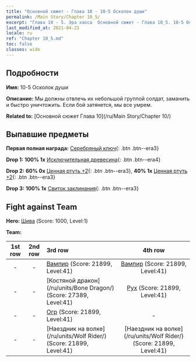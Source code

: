 ```yaml
---
title: "Основной сюжет - Глава 10 - 10-5 Осколок души"
permalink: /Main Story/Chapter 10_5/
excerpt: "Глава 10 - 5. Эра хаоса  Основной сюжет - Глава 10_5. 10-5 Осколок души"
last_modified_at: 2021-04-23
locale: ru
ref: "Chapter 10_5.md"
toc: false
classes: wide
---
```


## Подробности

 **Имя:** 10-5 Осколок души

 **Описание:** Мы должны отвлечь их небольшой группой солдат, заманить и быстро уничтожить. Если бой затянется, мы все умрем.

 **Related to:** [Основной сюжет Глава 10](/ru/Main Story/Chapter 10/)

## Выпавшие предметы

 **Первая полная награда:** [Серебряный ключ](/ItemsRU/con_693/){: .btn .btn--era3}

 **Drop 1:** **100% 1x** [Исключительная древесина](/ItemsRU/mat_34/){: .btn .btn--era4}

 **Drop 2:** **60% 0x** [Ценная ртуть +2](/ItemsRU/mat_28/){: .btn .btn--era3}, **40% 1x** [Ценная ртуть +2](/ItemsRU/mat_28/){: .btn .btn--era3}

 **Drop 3:** **100% 1x** [Свиток заклинания](/ItemsRU/con_694/){: .btn .btn--era3}


## Fight against Team
 **Hero:** [Шива](/ru/heroes/Shiva/) (Score: 1000, Level:1)

 **Team:**


  | 1st row | 2nd row | 3rd row | 4th row |
  |:----:|:----:|:----|:----:|
  | - | - | [Вампир](/ru/units/Vampire/) (Score: 21899, Level:41)  | [Вампир](/ru/units/Vampire/) (Score: 21899, Level:41)  |
  | - | - | [Костяной дракон](/ru/units/Bone Dragon/) (Score: 27389, Level:41)  | [Рух](/ru/units/Roc/) (Score: 21899, Level:41)  |
  | - | - | [Огр](/ru/units/Ogre/) (Score: 21899, Level:41)  | - |
  | - | - | [Наездник на волке](/ru/units/Wolf Rider/) (Score: 21899, Level:41)  | [Наездник на волке](/ru/units/Wolf Rider/) (Score: 21899, Level:41)  |


